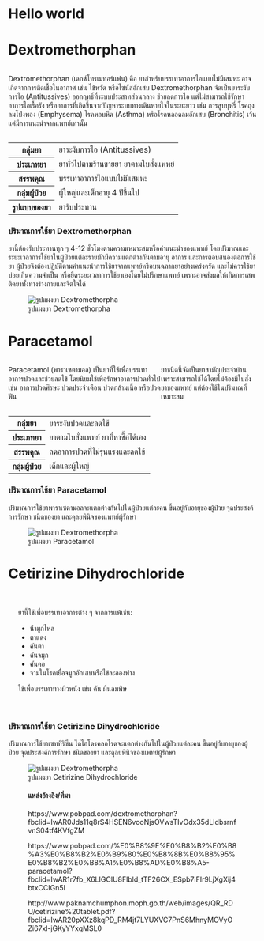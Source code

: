 <!DOCTYPE html>
<html lang="en">
<head>
    <meta charset="UTF-8">
    <meta name="viewport" content="width=device-width, initial-scale=1.0">
    <title>Document</title>
</head>
<body>
    <h1>Hello world</h1>
</script>
<!DOCTYPE html>
<html>
<head>
    <meta charset="utf-8">
    <meta name="viewport" content="width=device-width, initial-scale=1, shrink-to-fit=no">
    <title>Chart Example</title>
    <link rel="stylesheet" href="css/bootstrap.min.css">
    <!-- <link rel="stylesheet" href="./static/style.css"> -->
<style>
.center-container {
  display: flex;
  justify-content: center;
  align-items: center;
  width: 100%; /* ทำให้เนื้อหาอยู่กึ่งกลางตามความสูงของหน้าจอ */
}
</style>
<style>
        .medicine-info {
            padding: 20px;
            border-radius: 5px;
        }
    </style>
</head>
<body> 
    <h1 class="container"><b>Dextromethorphan</b></h1>
    <div class="center-container">
    <p>Dextromethorphan (เดกซ์โทรเมทอร์แฟน) คือ ยาสำหรับบรรเทาอาการไอแบบไม่มีเสมหะ อาจเกิดจากการติดเชื้อในอากาศ เช่น ไข้หวัด หรือไซนัสอักเสบ Dextromethorphan จัดเป็นยาระงับการไอ (Antitussives) ออกฤทธิ์ที่ระบบประสาทส่วนกลาง ช่วยลดการไอ แต่ไม่สามารถใช้รักษาอาการไอเรื้อรัง หรืออาการที่เกิดขึ้นจากปัญหาระบบทางเดินหายใจในระยะยาว เช่น การสูบบุหรี่ โรคถุงลมโป่งพอง (Emphysema) โรคหอบหืด (Asthma) หรือโรคหลอดลมอักเสบ (Bronchitis) เว้นแต่มีการแนะนำจากแพทย์เท่านั้น </p>    
    </div>
    <table>
    <tr>
        <th>กลุ่มยา</th>
        <td>ยาระงับการไอ (Antitussives)</td>
    </tr>
    <tr>
        <th>ประเภทยา</th>
        <td>ยาทั่วไปตามร้านขายยา ยาตามใบสั่งแพทย์</td>
    </tr>
    <tr>
        <th>สรรพคุณ</th>
        <td>บรรเทาอาการไอแบบไม่มีเสมหะ</td>
    </tr>
    <tr>
        <th>กลุ่มผู้ป่วย</th>
        <td>ผู้ใหญ่และเด็กอายุ 4 ปีขึ้นไป</td>
    </tr>
    <tr>
        <th>รูปแบบของยา</th>
        <td>ยารับประทาน</td>
    </tr>
</table>
<h3 class="container"><b>ปริมาณการใช้ยา Dextromethorphan</b></h3>
<p>ยานี้ต้องรับประทานทุก ๆ 4-12 ชั่วโมงตามความเหมาะสมหรือคำแนะนำของแพทย์ โดยปริมาณและระยะเวลาการใช้ยาในผู้ป่วยแต่ละรายมักมีความแตกต่างกันตามอายุ อาการ และการตอบสนองต่อการใช้ยา ผู้ป่วยจึงต้องปฏิบัติตามคำแนะนำการใช้ยาจากแพทย์หรือบนฉลากยาอย่างเคร่งครัด และไม่ควรใช้ยาบ่อยเกินความจำเป็น หรือยืดระยะเวลาการใช้ยาเองโดยไม่ปรึกษาแพทย์ เพราะอาจส่งผลให้เกิดการเสพติดยาทั้งทางร่างกายและจิตใจได้</p>
<figure>
  <img class="image-container rounded" src="picture/DEX.jpg" style="width: auto; height: auto;  display: block; margin: auto; justify-content: center; align-items: center; object-fit: contain;"alt="รูปแผงยา Dextromethorpha" >
  <figcaption class="text-center">รูปแผงยา Dextromethorpha</figcaption>
</figure>
<h1 class="container"><b>Paracetamol</b></h1>
<div class="center-container">
    <p>Paracetamol (พาราเซตามอล) เป็นยาที่ใช้เพื่อบรรเทาอาการปวดและช่วยลดไข้ โดยนิยมใช้เพื่อรักษาอาการปวดทั่วไป เช่น อาการปวดศีรษะ ปวดประจำเดือน ปวดกล้ามเนื้อ หรือปวดฟัน 

ยาชนิดนี้จัดเป็นยาสามัญประจำบ้านเพราะสามารถใช้ได้โดยไม่ต้องมีใบสั่งยาของแพทย์ แต่ต้องใช้ในปริมาณที่เหมาะสม</p>    
    </div>
    <table>
    <tr>
        <th>กลุ่มยา</th>
        <td>ยาระงับปวดและลดไข้</td>
    </tr>
    <tr>
        <th>ประเภทยา</th>
        <td>ยาตามใบสั่งแพทย์ ยาที่หาซื้อได้เอง</td>
    </tr>
    <tr>
        <th>สรรพคุณ</th>
        <td>ลดอาการปวดที่ไม่รุนแรงและลดไข้</td>
    </tr>
    <tr>
        <th>กลุ่มผู้ป่วย</th>
        <td>เด็กและผู้ใหญ่</td>
    </tr>
</table>
<h3 class="container"><b>ปริมาณการใช้ยา Paracetamol</b></h3>
<p>ปริมาณการใช้ยาพาราเซตามอลจะแตกต่างกันไปในผู้ป่วยแต่ละคน ขึ้นอยู่กับอายุของผู้ป่วย จุดประสงค์การรักษา ชนิดของยา และดุลยพินิจของแพทย์ผู้รักษา</p>
<figure>
  <img class="image-container rounded" src="picture/PARA.jpg" style="width: auto; height: auto;  display: block; margin: auto; justify-content: center; align-items: center; object-fit: contain;"alt="รูปแผงยา Dextromethorpha" >
  <figcaption class="text-center">รูปแผงยา Paracetamol</figcaption>
</figure>
<h1 class="container"><b>Cetirizine Dihydrochloride</b></h1>
<div class="medicine-info">
        <p>ยานี้ใช้เพื่อบรรเทาอาการต่าง ๆ จากการแพ้เช่น:</p>
        <ul>
            <li>น้้ามูกไหล</li>
            <li>ตาแดง</li>
            <li>คันตา</li>
            <li>คันจมูก</li>
            <li>คันคอ</li>
            <li>จามในโรคเยื่อจมูกอักเสบหรือไข้ละอองฟาง</li>
        </ul>
        <p>ใช้เพื่อบรรเทาทางผิวหนัง เช่น คัน ผื่นลมพิษ</p>
    </div>
    <h3 class="container"><b>ปริมาณการใช้ยา Cetirizine Dihydrochloride</b></h3>
<p>ปริมาณการใช้ยาเซททิริซีน ไดไฮโดรคลอไรดจะแตกต่างกันไปในผู้ป่วยแต่ละคน ขึ้นอยู่กับอายุของผู้ป่วย จุดประสงค์การรักษา ชนิดของยา และดุลยพินิจของแพทย์ผู้รักษา</p>
<figure>
  <img class="image-container rounded" src="picture/CET.jpg" style="width: auto; height: auto;  display: block; margin: auto; justify-content: center; align-items: center; object-fit: contain;"alt="รูปแผงยา Dextromethorpha" >
  <figcaption class="text-center">รูปแผงยา Cetirizine Dihydrochloride</figcaption>
 <h4>แหล่งอ้างอิง/ที่มา</h4>
        <p>https://www.pobpad.com/dextromethorphan?fbclid=IwAR0Jds11q8rS4HSEN6vooNjsOVwsTIvOdx35dLIdbsrnfvnS04tf4KVfgZM</p>
        <p>https://www.pobpad.com/%E0%B8%9E%E0%B8%B2%E0%B8%A3%E0%B8%B2%E0%B9%80%E0%B8%8B%E0%B8%95%E0%B8%B2%E0%B8%A1%E0%B8%AD%E0%B8%A5-paracetamol?fbclid=IwAR1r7fb_X6LIGCIU8Flbld_tTF26CX_ESpb7iFIr9LjXgXij4btxCCIGn5I</p>
        <p>http://www.paknamchumphon.moph.go.th/web/images/QR_RDU/cetirizine%20tablet.pdf?fbclid=IwAR20pXXz8kqPD_RM4jt7LYUXVC7PnS6MhnyMOVyOZi67xl-jGKyYYxqMSL0</p>
</figure>
</body>
</body>
</html>
